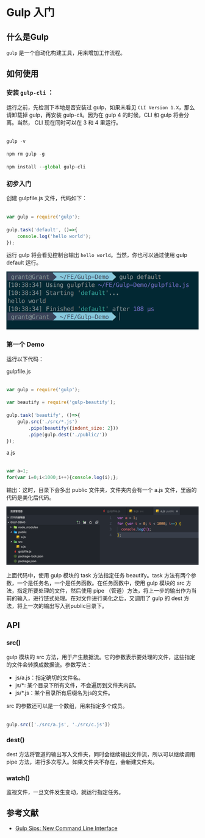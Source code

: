 # Gulp 入门

## 什么是Gulp

`gulp` 是一个自动化构建工具，用来增加工作流程。

## 如何使用

### 安装 `gulp-cli` ：

运行之前，先检测下本地是否安装过 gulp，如果未看见 `CLI Version 1.X`，那么请卸载掉 gulp，再安装 gulp-cli。因为在 gulp 4 的时候，CLI 和 gulp 将会分离。当然， CLI 现在同时可以在 3 和 4 里运行。

```js

gulp -v

npm rm gulp -g

npm install --global gulp-cli

```

### 初步入门

创建 gulpfile.js 文件，代码如下：

```js

var gulp = require('gulp');

gulp.task('default', ()=>{
    console.log('hello world');
});

```

运行 gulp 将会看见控制台输出 `hello world`。当然，你也可以通过使用 gulp default 运行。

![img](../img/20171112/gulp-1.png)

### 第一个 Demo

运行以下代码：

gulpfile.js

```js

var gulp = require('gulp');

var beautify = require('gulp-beautify');

gulp.task('beautify', ()=>{
    gulp.src('./src/*.js')
        .pipe(beautify({indent_size: 2}))
        .pipe(gulp.dest('./public/'))
});

```

a.js

```js

var a=1;
for(var i=0;i<1000;i++){console.log(i);};

```

输出：这时，目录下会多出 public 文件夹，文件夹内会有一个 a.js 文件，里面的代码是美化后代码。

![img](../img/20171112/gulp-2.png)

上面代码中，使用 gulp 模块的 task 方法指定任务 beautify。task 方法有两个参数，一个是任务名，一个是任务函数。在任务函数中，使用 gulp 模块的 src 方法，指定所要处理的文件，然后使用 pipe （管道）方法，将上一步的输出作为当前的输入，进行链式处理。在对文件进行美化之后，又调用了 gulp 的 dest 方法，将上一次的输出写入到public目录下。

## API

### src()

gulp 模块的 src 方法，用于产生数据流。它的参数表示要处理的文件，这些指定的文件会转换成数据流。参数写法：

+ js/a.js：指定确切的文件名。
+ js/*: 某个目录下所有文件，不会遍历到文件夹内部。
+ js/*.js：某个目录所有后缀名为js的文件。

src 的参数还可以是一个数组，用来指定多个成员。

```js

gulp.src(['./src/a.js', './src/c.js'])

```

### dest()

dest 方法将管道的输出写入文件夹，同时会继续输出文件流，所以可以继续调用 pipe 方法，进行多次写入。如果文件夹不存在，会新建文件夹。

### watch()

监视文件，一旦文件发生变动，就运行指定任务。

## 参考文献

+ [Gulp Sips: New Command Line Interface](https://github.com/gulpjs/gulp/blob/master/docs/getting-started.md)
